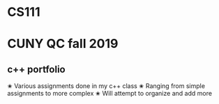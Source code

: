 # CS111
# CUNY QC fall 2019

## c++ portfolio 
✬ Various assignments done in my c++ class
✬ Ranging from simple assignments to more complex
✬ Will attempt to organize and add more 

